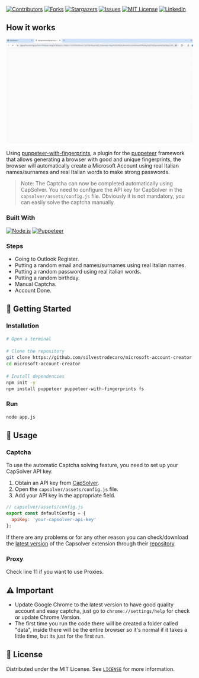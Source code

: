 <!--  Microsoft/Outlook HQ Account Creator by silvestrodecaro -->

[![Contributors][contributors-shield]][contributors-url]
[![Forks][forks-shield]][forks-url]
[![Stargazers][stars-shield]][stars-url]
[![Issues][issues-shield]][issues-url]
[![MIT License][license-shield]][license-url]
[![LinkedIn][linkedin-shield]][linkedin-url]

## How it works

![Example Screenshot][example-screenshot]

Using [puppeteer-with-fingerprints](https://github.com/CheshireCaat/puppeteer-with-fingerprints), a plugin for the [puppeteer](https://github.com/puppeteer/puppeteer) framework that allows generating a browser with good and unique fingerprints, the browser will automatically create a Microsoft Account using real Italian names/surnames and real Italian words to make strong passwords. 
> Note: The Captcha can now be completed automatically using CapSolver. You need to configure the API key for CapSolver in the `capsolver/assets/config.js` file. Obviously it is not mandatory, you can easily solve the captcha manually.



### Built With
[![Node.js][Node.js-badge]][Node.js-url]
[![Puppeteer][Puppeteer-badge]][Puppeteer-url]



### Steps

- Going to Outlook Register.
- Putting a random email and names/surnames using real italian names.
- Putting a random password using real italian words.
- Putting a random birthday.
- Manual Captcha.
- Account Done.



## 🚀 Getting Started



### Installation

```sh
# Open a terminal

# Clone the repository
git clone https://github.com/silvestrodecaro/microsoft-account-creator.git
cd microsoft-account-creator

# Install dependencies
npm init -y
npm install puppeteer puppeteer-with-fingerprints fs
```



### Run

```sh
node app.js
```



## 🔧 Usage



### Captcha

To use the automatic Captcha solving feature, you need to set up your CapSolver API key.

1. Obtain an API key from [CapSolver](https://www.capsolver.com).
2. Open the `capsolver/assets/config.js` file.
3. Add your API key in the appropriate field.

```js
// capsolver/assets/config.js
export const defaultConfig = {
  apiKey: 'your-capsolver-api-key'
};
```

If there are any problems or for any other reason you can check/download the [latest version](https://github.com/capsolver/capsolver-browser-extension/releases/latest) of the Capsolver extension through their [repository](https://github.com/capsolver/capsolver-browser-extension).


### Proxy

Check line 11 if you want to use Proxies.



## ⚠️ Important

- Update Google Chrome to the latest version to have good quality account and easy captcha, just go to `chrome://settings/help` for check or update Chrome Version.
- The first time you run the code there will be created a folder called "data", inside there will be the entire browser so it's normal if it takes a little time, but its just for the first run.



## 📃 License

Distributed under the MIT License. See [`LICENSE`](LICENSE) for more information.



[contributors-shield]: https://img.shields.io/github/contributors/silvestrodecaro/microsoft-account-creator.svg?style=for-the-badge
[contributors-url]: https://github.com/silvestrodecaro/microsoft-account-creator/graphs/contributors
[forks-shield]: https://img.shields.io/github/forks/silvestrodecaro/microsoft-account-creator.svg?style=for-the-badge
[forks-url]: https://github.com/silvestrodecaro/microsoft-account-creator/network/members
[stars-shield]: https://img.shields.io/github/stars/silvestrodecaro/microsoft-account-creator?style=for-the-badge
[stars-url]: https://github.com/silvestrodecaro/microsoft-account-creator/stargazers
[issues-shield]: https://img.shields.io/github/issues/silvestrodecaro/microsoft-account-creator.svg?style=for-the-badge
[issues-url]: https://github.com/silvestrodecaro/microsoft-account-creator/issues
[license-shield]: https://img.shields.io/github/license/silvestrodecaro/microsoft-account-creator.svg?style=for-the-badge
[license-url]: https://github.com/silvestrodecaro/microsoft-account-creator/blob/master/LICENSE
[linkedin-shield]: https://img.shields.io/badge/-LinkedIn-black.svg?style=for-the-badge&logo=linkedin&colorB=555
[linkedin-url]: https://www.linkedin.com/in/silvestro-decaro
[Puppeteer-badge]: https://img.shields.io/badge/Puppeteer-40B5A4?logo=puppeteer&logoColor=fff&style=for-the-badge
[Puppeteer-url]: https://github.com/puppeteer/puppeteer
[Node.js-badge]: https://img.shields.io/badge/Node.js-5FA04E?logo=nodedotjs&logoColor=fff&style=for-the-badge
[Node.js-url]: https://nodejs.org
[example-screenshot]: example.gif